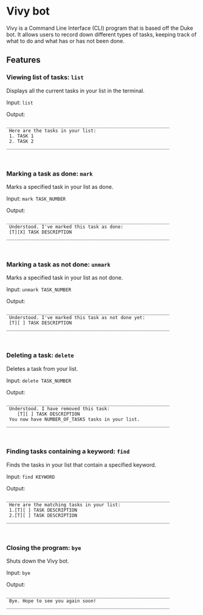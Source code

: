 # Vivy bot

Vivy is a Command Line Interface (CLI) program that is based off the Duke bot. It allows users to record down different types of tasks, keeping track of what to do and what has or has not been done.

## Features

### Viewing list of tasks: `list`
Displays all the current tasks in your list in the terminal.

Input: `list`

Output:
```
____________________________________________________________
 Here are the tasks in your list:
 1. TASK 1
 2. TASK 2
____________________________________________________________
```

<br />

### Marking a task as done: `mark`
Marks a specified task in your list as done.

Input: `mark TASK_NUMBER`

Output:
```
____________________________________________________________
 Understood. I've marked this task as done:
 [T][X] TASK DESCRIPTION 
____________________________________________________________
```

<br />

### Marking a task as not done: `unmark`
Marks a specified task in your list as not done.

Input: `unmark TASK_NUMBER`

Output:
```
____________________________________________________________
 Understood. I've marked this task as not done yet:
 [T][ ] TASK DESCRIPTION
____________________________________________________________
```

<br />

### Deleting a task: `delete`
Deletes a task from your list.

Input: `delete TASK_NUMBER`

Output:
```
____________________________________________________________
 Understood. I have removed this task:
	[T][ ] TASK DESCRIPTION
 You now have NUMBER_OF_TASKS tasks in your list.
____________________________________________________________
```

<br />

### Finding tasks containing a keyword: `find`
Finds the tasks in your list that contain a specified keyword.

Input: `find KEYWORD`

Output:
```
____________________________________________________________
 Here are the matching tasks in your list:
 1.[T][ ] TASK DESCRIPTION
 2.[T][ ] TASK DESCRIPTION 
____________________________________________________________
```

<br />

### Closing the program: `bye`
Shuts down the Vivy bot.

Input: `bye`

Output:
```
____________________________________________________________
 Bye. Hope to see you again soon!
____________________________________________________________

```
